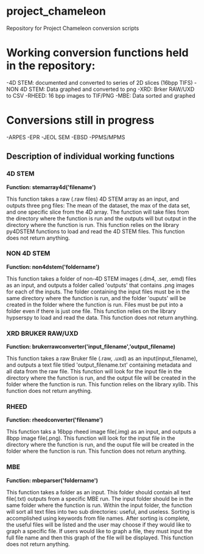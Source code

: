 # project_chameleon
Repository for Project Chameleon conversion scripts

# Working conversion functions held in the repository:
-4D STEM: documented and converted to series of 2D slices (16bpp TIFS)
-NON 4D STEM: Data graphed and converted to png
-XRD: Brker RAW/UXD to CSV
-RHEED: 16 bpp images to TIF/PNG
-MBE: Data sorted and graphed

# Conversions still in progress
-ARPES
-EPR
-JEOL SEM
-EBSD
-PPMS/MPMS

## Description of individual working functions

### 4D STEM 
**Function: stemarray4d('filename')** 

This function takes a raw (.raw files) 4D STEM array as an input, and outputs three png files: The mean of the dataset, the max of the data set, and one specific slice from the 4D array. The function will take files from the directory where the function is run and the outputs will but output in the directory where the function is run. This function relies on the library py4DSTEM functions to load and read the 4D STEM files. This function does not return anything.

### NON 4D STEM
**Function: non4dstem('foldername')**

This function takes a folder of non-4D STEM images (.dm4, .ser, .emd) files as an input, and outputs a folder called 'outputs' that contains .png images for each of the inputs. The folder containing the input files must be in the same directory where the function is run, and the folder 'ouputs' will be created in the folder where the function is run. Files must be put into a folder even if there is just one file. This function relies on the library hypserspy to load and read the data. This function does not return anything. 

### XRD BRUKER RAW/UXD
**Function: brukerrawconverter('input_filename','output_filename)**

This function takes a raw Bruker file (.raw, .uxd) as an input(input_filename), and outputs a text file titled 'output_filename.txt' containing metadata and all data from the raw file. This function will look for the input file in the directory where the function is run, and the output file will be created in the folder where the function is run. This function relies on the library xylib. This function does not return anything.

### RHEED
**Function: rheedconverter('filename')**

This function taks a 16bpp rheed image file(.img) as an input, and outputs a 8bpp image file(.png). This function will look for the input file in the directory where the function is run, and the ouput file will be created in the folder where the function is run. This function does not return anything.

### MBE
**Function: mbeparser('foldername')**

This function takes a folder as an input. This folder should contain all text file(.txt) outputs from a specific MBE run. The input folder should be in the same folder where the function is run. Within the input folder, the function will sort all text files into two sub directories: useful, and useless. Sorting is accomplished using keywords from file names. After sorting is complete, the useful files will be listed and the user may choose if they would like to graph a specific file. If users would like to graph a file, they must input the full file name and then this graph of the file will be displayed. This function does not return anything. 



